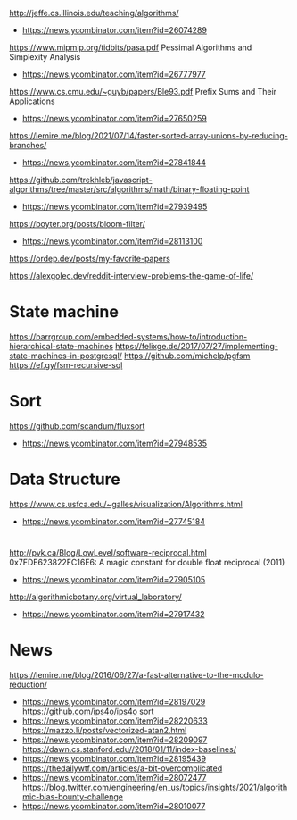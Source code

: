 http://jeffe.cs.illinois.edu/teaching/algorithms/
* https://news.ycombinator.com/item?id=26074289


https://www.mipmip.org/tidbits/pasa.pdf Pessimal Algorithms and Simplexity Analysis
* https://news.ycombinator.com/item?id=26777977

https://www.cs.cmu.edu/~guyb/papers/Ble93.pdf Prefix Sums and Their Applications
* https://news.ycombinator.com/item?id=27650259

https://lemire.me/blog/2021/07/14/faster-sorted-array-unions-by-reducing-branches/
* https://news.ycombinator.com/item?id=27841844

https://github.com/trekhleb/javascript-algorithms/tree/master/src/algorithms/math/binary-floating-point
* https://news.ycombinator.com/item?id=27939495

https://boyter.org/posts/bloom-filter/
* https://news.ycombinator.com/item?id=28113100

https://ordep.dev/posts/my-favorite-papers

https://alexgolec.dev/reddit-interview-problems-the-game-of-life/

# State machine
https://barrgroup.com/embedded-systems/how-to/introduction-hierarchical-state-machines
https://felixge.de/2017/07/27/implementing-state-machines-in-postgresql/
https://github.com/michelp/pgfsm
https://ef.gy/fsm-recursive-sql

# Sort
https://github.com/scandum/fluxsort
* https://news.ycombinator.com/item?id=27948535

# Data Structure
https://www.cs.usfca.edu/~galles/visualization/Algorithms.html
* https://news.ycombinator.com/item?id=27745184

#
http://pvk.ca/Blog/LowLevel/software-reciprocal.html 0x7FDE623822FC16E6: A magic constant for double float reciprocal (2011)
* https://news.ycombinator.com/item?id=27905105

http://algorithmicbotany.org/virtual_laboratory/
* https://news.ycombinator.com/item?id=27917432

# News
https://lemire.me/blog/2016/06/27/a-fast-alternative-to-the-modulo-reduction/
* https://news.ycombinator.com/item?id=28197029
https://github.com/ips4o/ips4o sort
* https://news.ycombinator.com/item?id=28220633
https://mazzo.li/posts/vectorized-atan2.html
* https://news.ycombinator.com/item?id=28209097
https://dawn.cs.stanford.edu//2018/01/11/index-baselines/ 
* https://news.ycombinator.com/item?id=28195439
https://thedailywtf.com/articles/a-bit-overcomplicated
* https://news.ycombinator.com/item?id=28072477
https://blog.twitter.com/engineering/en_us/topics/insights/2021/algorithmic-bias-bounty-challenge
* https://news.ycombinator.com/item?id=28010077

